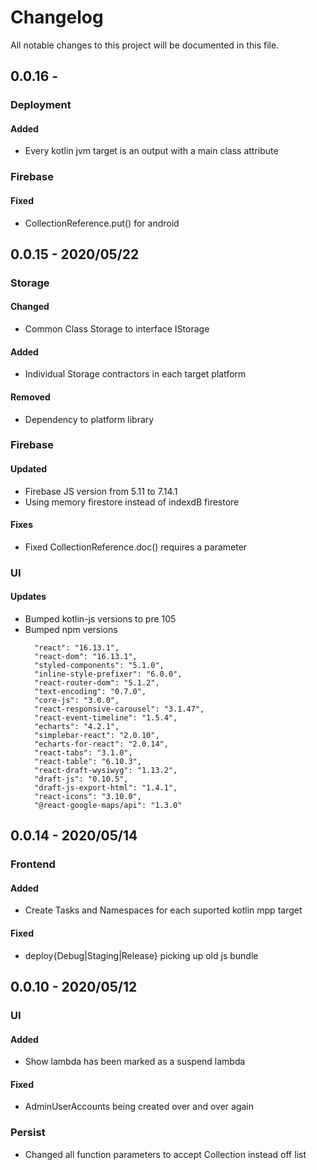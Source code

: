 # Changelog
All notable changes to this project will be documented in this file.

## 0.0.16 -
### Deployment
#### Added
- Every kotlin jvm target is an output with a main class attribute

### Firebase
#### Fixed
- CollectionReference.put() for android

## 0.0.15 - 2020/05/22
### Storage
#### Changed
- Common Class Storage to interface IStorage
#### Added
- Individual Storage contractors in each target platform
#### Removed
- Dependency to platform library

### Firebase
#### Updated
- Firebase JS version from 5.11 to 7.14.1
- Using memory firestore instead of indexdB firestore
#### Fixes
- Fixed CollectionReference.doc() requires a parameter

### UI
#### Updates
- Bumped kotlin-js versions to pre 105
- Bumped npm versions
  ```
    "react": "16.13.1",
    "react-dom": "16.13.1",
    "styled-components": "5.1.0",
    "inline-style-prefixer": "6.0.0",
    "react-router-dom": "5.1.2",
    "text-encoding": "0.7.0",
    "core-js": "3.0.0",
    "react-responsive-carousel": "3.1.47",
    "react-event-timeline": "1.5.4",
    "echarts": "4.2.1",
    "simplebar-react": "2.0.10",
    "echarts-for-react": "2.0.14",
    "react-tabs": "3.1.0",
    "react-table": "6.10.3",
    "react-draft-wysiwyg": "1.13.2",
    "draft-js": "0.10.5",
    "draft-js-export-html": "1.4.1",
    "react-icons": "3.10.0",
    "@react-google-maps/api": "1.3.0"
  ```

## 0.0.14 - 2020/05/14
### Frontend
#### Added
- Create Tasks and Namespaces for each suported kotlin mpp target
#### Fixed
- deploy{Debug|Staging|Release} picking up old js bundle

## 0.0.10 - 2020/05/12
### UI
#### Added
- Show lambda has been marked as a suspend lambda

#### Fixed
- AdminUserAccounts being created over and over again

### Persist
- Changed all function parameters to accept Collection instead off list

